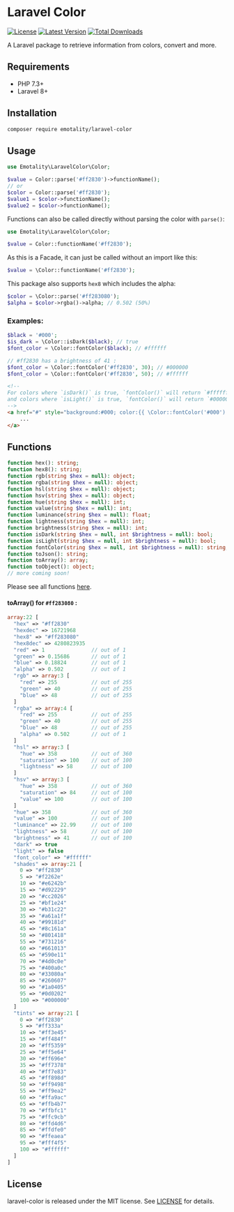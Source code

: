 # Laravel Color

<p>
    <a href="https://packagist.org/packages/emotality/laravel-color"><img src="https://img.shields.io/packagist/l/emotality/laravel-color" alt="License"></a>
    <a href="https://packagist.org/packages/emotality/laravel-color"><img src="https://img.shields.io/packagist/v/emotality/laravel-color" alt="Latest Version"></a>
    <a href="https://packagist.org/packages/emotality/laravel-color"><img src="https://img.shields.io/packagist/dt/emotality/laravel-color" alt="Total Downloads"></a>
</p>

A Laravel package to retrieve information from colors, convert and more.

## Requirements

- PHP 7.3+
- Laravel 8+

## Installation

```bash
composer require emotality/laravel-color
```

## Usage

```php
use Emotality\LaravelColor\Color;

$value = Color::parse('#ff2830')->functionName();
// or
$color = Color::parse('#ff2830');
$value1 = $color->functionName();
$value2 = $color->functionName();
```

Functions can also be called directly without parsing the color with `parse()`:

```php
use Emotality\LaravelColor\Color;

$value = Color::functionName('#ff2830');
```

As this is a Facade, it can just be called without an import like this:

```php
$value = \Color::functionName('#ff2830');
```

This package also supports `hex8` which includes the alpha:

```php
$color = \Color::parse('#ff283080');
$alpha = $color->rgba()->alpha; // 0.502 (50%)
```


### Examples:

```php
$black = '#000';
$is_dark = \Color::isDark($black); // true
$font_color = \Color::fontColor($black); // #ffffff
```

```php
// #ff2830 has a brightness of 41 :
$font_color = \Color::fontColor('#ff2830', 30); // #000000
$font_color = \Color::fontColor('#ff2830', 50); // #ffffff
```

```html
<!-- 
For colors where `isDark()` is true, `fontColor()` will return `#ffffff`
and colors where `isLight()` is true, `fontColor()` will return `#000000`. 
-->
<a href="#" style="background:#000; color:{{ \Color::fontColor('#000') }};">
    ...
</a>
```

## Functions

```php
function hex(): string;
function hex8(): string;
function rgb(string $hex = null): object;
function rgba(string $hex = null): object;
function hsl(string $hex = null): object;
function hsv(string $hex = null): object;
function hue(string $hex = null): int;
function value(string $hex = null): int;
function luminance(string $hex = null): float;
function lightness(string $hex = null): int;
function brightness(string $hex = null): int;
function isDark(string $hex = null, int $brightness = null): bool;
function isLight(string $hex = null, int $brightness = null): bool;
function fontColor(string $hex = null, int $brightness = null): string;
function toJson(): string;
function toArray(): array;
function toObject(): object;
// more coming soon!
```

Please see all functions [here](https://github.com/emotality/laravel-color/blob/1.x/src/Interfaces/ColorFunctions.php).

#### toArray() for `#ff283080` :

```php
array:22 [
  "hex" => "#ff2830"
  "hexdec" => 16721968
  "hex8" => "#ff283080"
  "hex8dec" => 4280823935
  "red" => 1               // out of 1
  "green" => 0.15686       // out of 1
  "blue" => 0.18824        // out of 1
  "alpha" => 0.502         // out of 1
  "rgb" => array:3 [
    "red" => 255           // out of 255
    "green" => 40          // out of 255
    "blue" => 48           // out of 255
  ]
  "rgba" => array:4 [
    "red" => 255           // out of 255
    "green" => 40          // out of 255
    "blue" => 48           // out of 255
    "alpha" => 0.502       // out of 1
  ]
  "hsl" => array:3 [
    "hue" => 358           // out of 360
    "saturation" => 100    // out of 100
    "lightness" => 58      // out of 100
  ]
  "hsv" => array:3 [
    "hue" => 358           // out of 360
    "saturation" => 84     // out of 100
    "value" => 100         // out of 100
  ]
  "hue" => 358             // out of 360
  "value" => 100           // out of 100
  "luminance" => 22.99     // out of 100
  "lightness" => 58        // out of 100
  "brightness" => 41       // out of 100
  "dark" => true
  "light" => false
  "font_color" => "#ffffff"
  "shades" => array:21 [
    0 => "#ff2830"
    5 => "#f2262e"
    10 => "#e6242b"
    15 => "#d92229"
    20 => "#cc2026"
    25 => "#bf1e24"
    30 => "#b31c22"
    35 => "#a61a1f"
    40 => "#99181d"
    45 => "#8c161a"
    50 => "#801418"
    55 => "#731216"
    60 => "#661013"
    65 => "#590e11"
    70 => "#4d0c0e"
    75 => "#400a0c"
    80 => "#33080a"
    85 => "#260607"
    90 => "#1a0405"
    95 => "#0d0202"
    100 => "#000000"
  ]
  "tints" => array:21 [
    0 => "#ff2830"
    5 => "#ff333a"
    10 => "#ff3e45"
    15 => "#ff484f"
    20 => "#ff5359"
    25 => "#ff5e64"
    30 => "#ff696e"
    35 => "#ff7378"
    40 => "#ff7e83"
    45 => "#ff898d"
    50 => "#ff9498"
    55 => "#ff9ea2"
    60 => "#ffa9ac"
    65 => "#ffb4b7"
    70 => "#ffbfc1"
    75 => "#ffc9cb"
    80 => "#ffd4d6"
    85 => "#ffdfe0"
    90 => "#ffeaea"
    95 => "#fff4f5"
    100 => "#ffffff"
  ]
]
```

## License

laravel-color is released under the MIT license. See [LICENSE](https://github.com/emotality/laravel-color/blob/master/LICENSE) for details.
